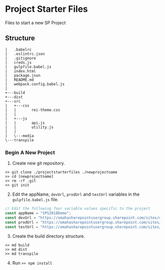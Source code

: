 # Project Starter Files

Files to start a new SP Project

## Structure

```
|   .babelrc
|   .eslintrc.json
|   .gitignore
|   creds.js
|   gulpfile.babel.js
|   index.html
|   package.json
|   README.md
|   webpack.config.babel.js
|
+---build
+---dist
+---src
|   +---css
|   |       rei-theme.css
|   |
|   +---js
|   |       api.js
|   |       utility.js
|   |
|   \---media
\---transpile
```
### Begin A New Project

1. Create new git repository.

```
>> git clone ./projectstarterfiles ./newprojectname
>> cd [newprojectname]
>> rm -rf .git
>> git init
```

2. Edit the appName, ```devUrl```, ```prodUrl``` and ```testUrl``` variables in the ```gulpfile.babel.js``` file.

```javascript
// Edit the following four variable values specific to the project
const appName = "SPS2018Demo";
const devUrl = "https://omahasharepointusergroup.sharepoint.com/sites/dev"
const prodUrl = "https://omahasharepointusergroup.sharepoint.com/sites/dev";
const testUrl = "https://omahasharepointusergroup.sharepoint.com/sites/dev";
```
3.  Create the build directory structure.
```
>> md build
>> md dist
>> md transpile
```
4.  Run ```>> npm install```

